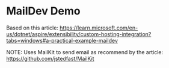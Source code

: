 # MailDev Demo

Based on this article:
https://learn.microsoft.com/en-us/dotnet/aspire/extensibility/custom-hosting-integration?tabs=windows#a-practical-example-maildev

NOTE: Uses MailKit to send email as recommend by the article: 
https://github.com/jstedfast/MailKit
